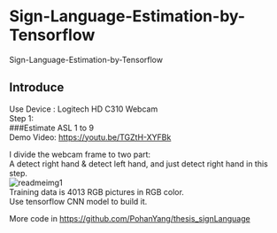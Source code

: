 # Sign-Language-Estimation-by-Tensorflow
Sign-Language-Estimation-by-Tensorflow
  
  
## Introduce  
Use Device : Logitech HD C310 Webcam  
Step 1:  
###Estimate ASL 1 to 9  
Demo Video: <https://youtu.be/TGZtH-XYFBk>  
  
I divide the webcam frame to two part:  
A detect right hand & detect left hand, and just detect right hand in this step.  
![readmeimg1](https://github.com/PohanYang/Sign-Language-Estimation-by-Tensorflow/blob/master/readme_img/cut2.png)  
Training data is 4013 RGB pictures in RGB color.  
Use tensorflow CNN model to build it.  

More code in <https://github.com/PohanYang/thesis_signLanguage>
